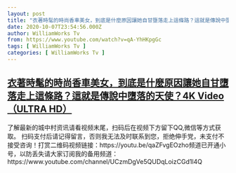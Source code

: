 ```yaml
---
layout: post
title: "衣著時髦的時尚香車美女，到底是什麼原因讓她自甘墮落走上這條路？這就是傳說中墮落的天使？4K Video （ULTRA HD）"
date: 2020-10-07T23:54:56.000Z
author: WilliamWorks Tv
from: https://www.youtube.com/watch?v=qA-YhHKpgGc
tags: [ WilliamWorks Tv ]
categories: [ WilliamWorks Tv ]
---
```

<!--1602114896000-->
[衣著時髦的時尚香車美女，到底是什麼原因讓她自甘墮落走上這條路？這就是傳說中墮落的天使？4K Video （ULTRA HD）](https://www.youtube.com/watch?v=qA-YhHKpgGc)
------

<div>
了解最新的城中村资讯请看视频末尾，扫码后在视频下方留下QQ,微信等方式获取。 扫码支付后请记得留言，否则我无法及时联系到您，拒绝伸手党，未支付不接受咨询！打赏二维码视频链接：https://youtu.be/qaZFvgEOzho频道已开通小号，以防丢失请大家订阅我的备用频道：https://www.youtube.com/channel/UCzmDgVe5QUDqLoizCGd1l4Q
</div>
